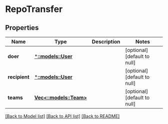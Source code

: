 # RepoTransfer

## Properties
Name | Type | Description | Notes
------------ | ------------- | ------------- | -------------
**doer** | [***::models::User**](User.md) |  | [optional] [default to null]
**recipient** | [***::models::User**](User.md) |  | [optional] [default to null]
**teams** | [**Vec<::models::Team>**](Team.md) |  | [optional] [default to null]

[[Back to Model list]](../README.md#documentation-for-models) [[Back to API list]](../README.md#documentation-for-api-endpoints) [[Back to README]](../README.md)


